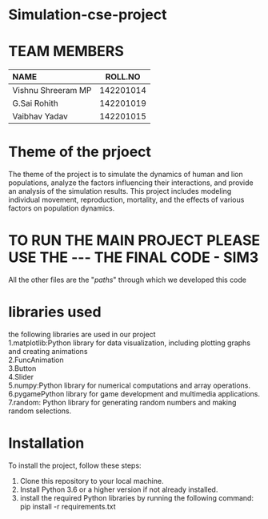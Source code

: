 # Simulation-cse-project
# TEAM MEMBERS

| NAME  | ROLL.NO  |
| :------------ |:---------------:|
|  Vishnu Shreeram MP    | 142201014 |
| G.Sai Rohith      | 142201019        |
| Vaibhav Yadav | 142201015        |

# Theme of the prjoect
The theme of the project is to simulate the dynamics of human and lion populations, analyze the factors influencing their interactions, and provide an analysis of the simulation results. This project includes modeling individual movement, reproduction, mortality, and the effects of various factors on population dynamics.
# TO RUN THE MAIN PROJECT PLEASE USE THE --- THE FINAL CODE - SIM3
All the other files are the "_paths_" through which we developed this code
#  libraries used
the following libraries are used in our project   
1.matplotlib:Python library for data visualization, including plotting graphs and creating animations  
2.FuncAnimation  
3.Button  
4.Slider  
5.numpy:Python library for numerical computations and array operations.  
6.pygamePython library for game development and multimedia applications.  
7.random: Python library for generating random numbers and making random selections.  


#  Installation
To install the project, follow these steps:
1. Clone this repository to your local machine.
2. Install Python 3.6 or a higher version if not already installed.
3. install the required Python libraries by running the following command:
pip install -r requirements.txt


